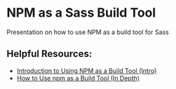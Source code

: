 # NPM as a Sass Build Tool

Presentation on how to use NPM as a build tool for Sass

## Helpful Resources:
- [Introduction to Using NPM as a Build Tool (Intro)](https://medium.com/@dabit3/introduction-to-using-npm-as-a-build-tool-b41076f488b0#.qzu5narak)
- [How to Use npm as a Build Tool (In Depth)](https://www.keithcirkel.co.uk/how-to-use-npm-as-a-build-tool/)
